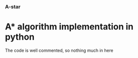 ### A-star
# A* algorithm implementation in python


The code is well commented, so nothing much in here

